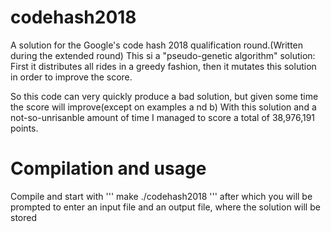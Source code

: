 # codehash2018
A solution for the Google's code hash 2018 qualification round.(Written during the extended round)
This si a "pseudo-genetic algorithm" solution:
First it distributes all rides in a greedy fashion, then it mutates this solution in order to improve the score.

So this code can very quickly produce a bad solution, but given some time the score will improve(except on examples a nd b)
With this solution and a not-so-unrisanble amount of time I managed to score a total of  38,976,191 points.

# Compilation and usage
Compile and start with
 '''
  make
  ./codehash2018
 '''
after which you will be prompted to enter an input file and an output file, where the solution will be stored
